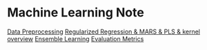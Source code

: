 Machine Learning Note
===

[Data Preprocessing](https://github.com/chung-kai-eng/Eric/blob/master/Preprocessing.md)
[Regularized Regression & MARS & PLS & kernel overview](https://github.com/chung-kai-eng/Eric/blob/master/Regularized%20Regression_MARS_PLS_SVM.md)
[Ensemble Learning](https://github.com/chung-kai-eng/Eric/blob/master/Ensemble%20Learning.md)
[Evaluation Metrics](https://github.com/chung-kai-eng/Eric/blob/master/Evaluation%20Metrics.md)

